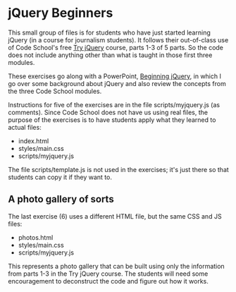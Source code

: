 jQuery Beginners
================

This small group of files is for students who have just started learning jQuery (in a course for journalism students). It follows their out-of-class use of Code School's free [Try jQuery](http://try.jquery.com/) course, parts 1-3 of 5 parts. So the code does not include anything other than what is taught in those first three modules.

These exercises go along with a PowerPoint, [Beginning jQuery](http://www.slideshare.net/macloo/j-query-review1), in which I go over some background about jQuery and also review the concepts from the three Code School modules.

Instructions for five of the exercises are in the file scripts/myjquery.js (as comments). Since Code School does not have us using real files, the purpose of the exercises is to have students apply what they learned to actual files:

+ index.html
+ styles/main.css
+ scripts/myjquery.js

The file scripts/template.js is not used in the exercises; it's just there so that students can copy it if they want to.

## A photo gallery of sorts

The last exercise (6) uses a different HTML file, but the same CSS and JS files:

+ photos.html
+ styles/main.css
+ scripts/myjquery.js

This represents a photo gallery that can be built using only the information from parts 1-3 in the Try jQuery course. The students will need some encouragement to deconstruct the code and figure out how it works.
